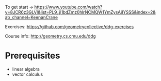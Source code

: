 

To get start -> https://www.youtube.com/watch?v=8JCR6z3GLVI&list=PL9_jI1bdZmz0hIrNCMQW1YmZysAiIYSSS&index=2&ab_channel=KeenanCrane

Exercises: https://github.com/geometrycollective/ddg-exercises

Course info:  http://geometry.cs.cmu.edu/ddg

# Prerequisites
- linear algebra
- vector calculus
